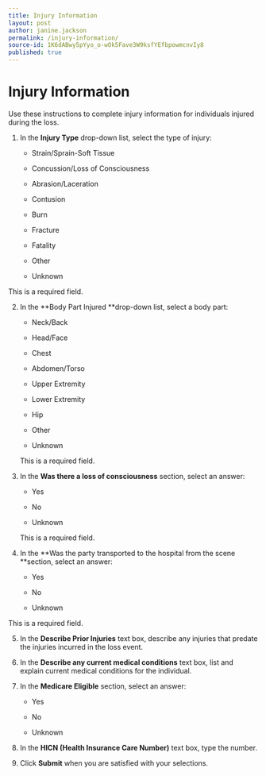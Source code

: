 ```yaml
---
title: Injury Information
layout: post
author: janine.jackson
permalink: /injury-information/
source-id: 1K6dABwy5pYyo_o-wOk5Fave3W9ksfYEfbpowmcnvIy8
published: true
---
```

# Injury Information

Use these instructions to complete injury information for individuals injured during the loss. 

1. In the **Injury Type** drop-down list, select the type of injury:

    * Strain/Sprain-Soft Tissue

    * Concussion/Loss of Consciousness

    * Abrasion/Laceration

    * Contusion

    * Burn

    * Fracture

    * Fatality

    * Other

    * Unknown

This is a required field. 

2. In the **Body Part Injured **drop-down list, select a body part:

    * Neck/Back

    * Head/Face

    * Chest

    * Abdomen/Torso

    * Upper Extremity

    * Lower Extremity

    * Hip

    * Other

    * Unknown

	This is a required field. 

3. In the **Was there a loss of consciousness** section, select an answer:

    * Yes

    * No

    * Unknown

	This is a required field. 

4. In the **Was the party transported to the hospital from the scene **section, select an answer:

    * Yes

    * No

    * Unknown

This is a required field. 

5. In the **Describe Prior Injuries** text box, describe any injuries that predate the injuries incurred in the loss event.

6. In the **Describe any current medical conditions** text box, list and explain current medical conditions for the individual. 

7. In the **Medicare Eligible** section, select an answer:

    * Yes

    * No

    * Unknown

8.  In the **HICN (Health Insurance Care Number)** text box, type the number. 

9. Click **Submit** when you are satisfied with your selections.

